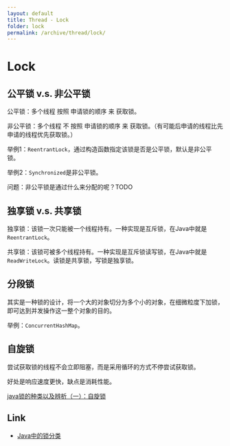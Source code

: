 ```yaml
---
layout: default
title: Thread - Lock
folder: lock
permalink: /archive/thread/lock/
---
```


# Lock

## 公平锁 v.s. 非公平锁

公平锁：多个线程 按照 申请锁的顺序 来 获取锁。

非公平锁：多个线程 不 按照 申请锁的顺序 来 获取锁。（有可能后申请的线程比先申请的线程优先获取锁。）

举例1：`ReentrantLock`，通过构造函数指定该锁是否是公平锁，默认是非公平锁。

举例2：`Synchronized`是非公平锁。

问题：非公平锁是通过什么来分配的呢？TODO

## 独享锁 v.s. 共享锁

独享锁：该锁一次只能被一个线程持有。一种实现是互斥锁，在Java中就是`ReentrantLock`。

共享锁：该锁可被多个线程持有。一种实现是互斥锁读写锁，在Java中就是`ReadWriteLock`。读锁是共享锁，写锁是独享锁。

## 分段锁

其实是一种锁的设计，将一个大的对象切分为多个小的对象，在细微粒度下加锁，即可达到并发操作这一整个对象的目的。

举例：`ConcurrentHashMap`。

## 自旋锁

尝试获取锁的线程不会立即阻塞，而是采用循环的方式不停尝试获取锁。

好处是响应速度更快，缺点是消耗性能。

[java锁的种类以及辨析（一）：自旋锁](http://ifeve.com/java_lock_see1)

## Link
- [Java中的锁分类](https://www.cnblogs.com/qifengshi/p/6831055.html)
